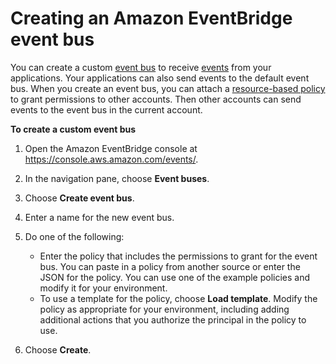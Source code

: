 # Creating an Amazon EventBridge event bus<a name="eb-create-event-bus"></a>

You can create a custom [event bus](eb-event-bus.md) to receive [events](eb-events.md) from your applications\. Your applications can also send events to the default event bus\. When you create an event bus, you can attach a [resource\-based policy](eb-use-resource-based.md) to grant permissions to other accounts\. Then other accounts can send events to the event bus in the current account\.



**To create a custom event bus**

1. Open the Amazon EventBridge console at [https://console\.aws\.amazon\.com/events/](https://console.aws.amazon.com/events/)\.

1. In the navigation pane, choose **Event buses**\.

1. Choose **Create event bus**\.

1. Enter a name for the new event bus\.

1. Do one of the following:
   + Enter the policy that includes the permissions to grant for the event bus\. You can paste in a policy from another source or enter the JSON for the policy\. You can use one of the example policies and modify it for your environment\.
   + To use a template for the policy, choose **Load template**\. Modify the policy as appropriate for your environment, including adding additional actions that you authorize the principal in the policy to use\.

1. Choose **Create**\.